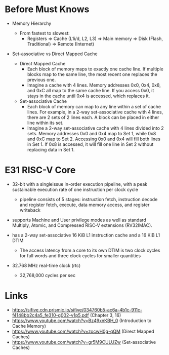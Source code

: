 # Before Must Knows

* Memory Hierarchy
  * From fastest to slowest:
    * Registers => Cache (L1i/d, L2, L3) => Main memory => Disk (Flash, Traditional) => Remote (Internet)

* Set-associative vs Direct Mapped Cache
  * Direct Mapped Cache
    * Each block of memory maps to exactly one cache line. If multiple blocks
      map to the same line, the most recent one replaces the previous one.
    * Imagine a cache with 4 lines. Memory addresses 0x0, 0x4, 0x8, and 0xC all
      map to the same cache line. If you access 0x0, it stays in the cache until
      0x4 is accessed, which replaces it.
  * Set-associative Cache
    * Each block of memory can map to any line within a set of cache lines. For example,
      in a 2-way set-associative cache with 4 lines, there are 2 sets of 2 lines each.
      A block can be placed in either line within its set.
    * Imagine a 2-way set-associative cache with 4 lines divided into 2 sets.
      Memory addresses 0x0 and 0x4 map to Set 1, while 0x8 and 0xC map to Set 2.
      Accessing 0x0 and 0x4 will fill both lines in Set 1. If 0x8 is accessed, it
      will fill one line in Set 2 without replacing data in Set 1.

# E31 RISC-V Core

* 32-bit with a singleissue in-order execution pipeline, with a peak sustainable 
  execution rate of one instruction per clock cycle
  * pipeline consists of 5 stages: instruction fetch, instruction decode and 
    register fetch, execute, data memory access, and register writeback

* supports Machine and User privilege modes as well as standard Multiply, Atomic, and 
  Compressed RISC‑V extensions (RV32IMAC).

* has a 2-way set-associative 16 KiB L1 instruction cache and a 16 KiB L1 DTIM
  * The access latency from a core to its own DTIM is two clock cycles for full words 
    and three clock cycles for smaller quantities

* 32.768 MHz real-time clock (rtc)
  * 32,768,000 cycles per sec

# Links

* https://sifive.cdn.prismic.io/sifive/034760b5-ac6a-4b1c-911c-f4148bb2c4a5_fe310-g002-v1p5.pdf (Chapter 3, 16)
* https://www.youtube.com/watch?v=Bz49xnKBH_0 (Introduction to Cache Memory)
* https://www.youtube.com/watch?v=zocwH0g-qQM (Direct Mapped Caches)
* https://www.youtube.com/watch?v=gr5M9CULUZw (Set-associative Caches)
